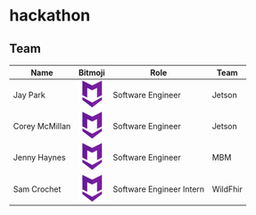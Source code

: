 # hackathon


## Team
Name | Bitmoji | Role | Team
------------ | ------------- | ------------- | -------------
Jay Park| ![](https://github.com/adam-p/markdown-here/raw/master/src/common/images/icon48.png) | Software Engineer | Jetson
Corey McMillan | ![](https://github.com/adam-p/markdown-here/raw/master/src/common/images/icon48.png) | Software Engineer | Jetson
Jenny Haynes | ![](https://github.com/adam-p/markdown-here/raw/master/src/common/images/icon48.png) | Software Engineer | MBM
Sam Crochet | ![](https://github.com/adam-p/markdown-here/raw/master/src/common/images/icon48.png) | Software Engineer Intern | WildFhir


 
